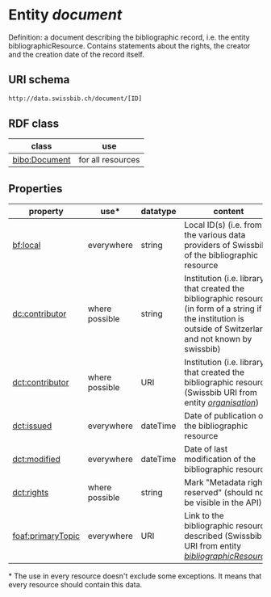 # Entity *document*

Definition: a document describing the bibliographic record, i.e. the entity bibliographicResource. Contains statements about the rights, the creator and the creation date of the record itself.

## URI schema
```sh
http://data.swissbib.ch/document/[ID]
```
## RDF class

| class | use |
| --- | --- |
| [bibo:Document](http://purl.org/ontology/bibo/document) | for all resources |

## Properties

| property | use* | datatype | content |
| --- | --- | --- | --- |
| [bf:local](http://bibframe.org/vocab/local) | everywhere | string | Local ID(s) (i.e. from the various data providers of Swissbib) of the bibliographic resource |
| [dc:contributor](http://purl.org/dc/elements/1.1/contributor) | where possible | string | Institution (i.e. library) that created the bibliographic resource (in form of a string if the institution is outside of Switzerland and not known by swissbib) |
| [dct:contributor](http://purl.org/dc/terms/contributor) | where possible | URI | Institution (i.e. library) that created the bibliographic resource (Swissbib URI from entity [*organisation*](http://data.swissbib.ch/organisation)) |
| [dct:issued](http://purl.org/dc/terms/issued) | everywhere | dateTime | Date of publication of the bibliographic resource |
| [dct:modified](http://purl.org/dc/terms/modified) | everywhere | dateTime | Date of last modification of the bibliographic resource |
| [dct:rights](http://purl.org/dc/terms/rights) | where possible | string | Mark "Metadata rights reserved" (should not be visible in the API) |
| [foaf:primaryTopic](http://xmlns.com/foaf/0.1/primaryTopic) | everywhere | URI | Link to the bibliographic resource described (Swissbib URI from entity [*bibliographicResource*](http://data.swissbib.ch/bibliographicResource)) |

\* The use in every resource doesn't exclude some exceptions. It means that every resource should contain this data.